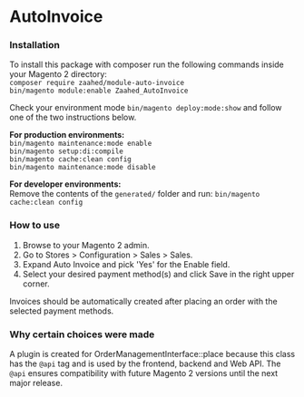 # AutoInvoice

### Installation
To install this package with composer run the following commands inside your Magento 2 directory:\
`composer require zaahed/module-auto-invoice`\
`bin/magento module:enable Zaahed_AutoInvoice`

Check your environment mode `bin/magento deploy:mode:show` and follow one of the two instructions below.


**For production environments:**\
`bin/magento maintenance:mode enable`\
`bin/magento setup:di:compile`\
`bin/magento cache:clean config`\
`bin/magento maintenance:mode disable`

**For developer environments:**\
Remove the contents of the `generated/` folder and run:
`bin/magento cache:clean config`

### How to use
1. Browse to your Magento 2 admin.
2. Go to Stores > Configuration > Sales > Sales.
3. Expand Auto Invoice and pick 'Yes' for the Enable field.
4. Select your desired payment method(s) and click Save in the right upper corner.

Invoices should be automatically created after placing an order with the selected payment methods.

### Why certain choices were made

A plugin is created for OrderManagementInterface::place because this class has the `@api` tag and is used by the frontend, backend and Web API. The `@api` ensures compatibility with future Magento 2 versions until the next major release.





